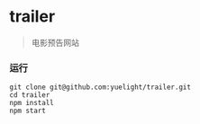 # trailer

> 电影预告网站

### 运行

```
git clone git@github.com:yuelight/trailer.git
cd trailer
npm install
npm start
```

